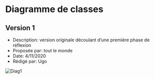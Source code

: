 # Diagramme de classes  

## Version 1

- Description: version originale découlant d’une première phase de réflexion
- Proposée par: tout le monde
- Date: 4/11/2020
- Rédigé par: Ugo

![Diag1](http://www.plantuml.com/plantuml/svg/jLXVRzis47-sFmMHliYD5NHxAJ04Hl-qQG8qcB44pVfKqD95uag96ad5yR9yzv6YUHHLka5Hh40jwkvuzxlZ_H7pIcagTT_mUKUBhxG2mjccAk_9mvoOVwpL86zf0UHrrt5MKCr4-v4f3It8GSRzUqQk2WdG4ZKyviWu9dU2bSHGgOPiCQLBKEmVo8mPicMbhfV4BcjWLQqJmcq9ybib7UrLMdVV9EWbKvt03OyEAzqeBMcXIS6fKkG3RG3TUzABf4Qdo8NbTKaxxGAMTEcM2wf92LpJdmkHgiNsMtmrA-5_2PkBqqdVdVoxIcN8V9945stNwxKK1IWbJ3YC6gF8PzvVz8wQ4Cqm4sbRsVUP2-Nx-m8wgttODuksccT3rT-zFRJvB1Xy9-cMRZWCQfmRXfAzeRgeoSR-BeaB_hrVxDp2HHlPFjx6x7oFPqsBIsSJxest9MRDR7PC7fIccXMFms5z-d9pyUxwFCKuVt_nuVnw5EjF3BQa0lt7a1bGclVnYURxSmRjCYiRv5tLHIVZ8qDv9IJJTKCU72EHxQ-338euDCZ9ReJa9TdQtyL4wC6hUoJ6iwyZj8zeSchfekauncriF-nDUGEjPdg7OgZt3LMik1IjibN6Z6veZAWYdcGFPPQJJr1e8NybdL3CPfAb7aURXpgxTpMsIpiI3Awfqenp65j4MXpAXEqeYB727qF1wIxssb5-344-6EFi5jR2hDGKNh1q6DniL7dl_KcP47l35UZrtdQsi0oVoo7DS1KITv0Cz6eiRdc3uRsvNDeopLTO-14eJ0UVU0ZIgq7HS8vFo_fu1ydWkciVOy__p1PfnkU8eSOxzYtg0F_pdhzRU6psFvPCQ9jpxAKVwMOdZGFrMniHsTlpmVwAZgnzLmsia5Epu-zhoQwquLMa0QKCZZXHfZ0-2bh2po101KyRJpR1b2b4aJOUTZnjTdeeZIY19m_4jogSz-7LpI3tRYViwRwkLbZHwhANoWX4eJdqwU3aS9wOhPFATdpM3bbwOnLa4-Bve0gf6o4uq9OmTKCvptpPtq61THhyp3dSnfKQzpOtS4p0ROzsRrdOpVrguGIcC94OO3ggzxWHTp3gPoMJKDWGUY4toJni1sOAEJ3wBZzwVhIlV7HalEleboFYx4tP0mizY_EarumhyX2t6vHzqpDU-kaMOhEnP9-AXJ3xMhqWkfPYcqfpx-F1pX3DbhJnd5pIxlJ2cAf0BecplGgdfEPFzOriaP10P-mHVONTzxn8L7YooKp7OlWYcmf-KJMLKCQJyB2ua_P-e7fi2PfUqohDB86pXccG5-qJ0h_tEYt1MGjNq559JJ3J8hSCU1baOh-cxcGnxcK2wZA5Rfa4j4nZMCpJI9cz9xppMW-5LFJwEsBZ9EB6fJF6mJlLKLrZBXsQ8Qc1TGttkfUmDkMvd-ykyvtUaFWIbEXb0MgGEVRxR3Fo65hQWEilAUrdr1R5ZfoUPbVBPsTdBr--UB5OhPpHux6arJbwZTJ7BYJKvqFR6Z7YzdF7OAi6c-5QR2ySE1c75yjt4VVyyMq1VSJD9xOXdgmcjy6nH5wARJlqnK5HYD1LPnvr2i8qGonyPNz3Mydn6BHxkbW6dUuxQl1wBQIR9KiI4zqicKGMFoN6oEAxFqOf9wFR9zBU6jSb9SNmGAfLrmdfhDl574CzmTkby7O1xtXVVF-DJI-_jHds8gi2xTTPO3kjXZSi0iDRC1otGjRuxkZ6Sj-LL4Fy1v7mJHkktFaeEwPaTmg_4JcwGa-4ddiXb-Bpn_ah8sp_3FOV)